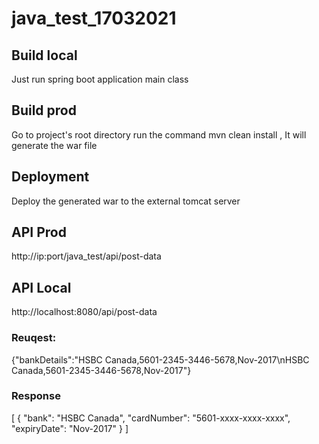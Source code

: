 # java_test_17032021
## Build local

Just run spring boot application main class

## Build prod
Go to project's root directory run the command mvn clean install , It will generate the war file

## Deployment
Deploy the generated war to the external tomcat server

## API Prod

http://ip:port/java_test/api/post-data

## API Local

http://localhost:8080/api/post-data

### Reuqest:
{"bankDetails":"HSBC Canada,5601-2345-3446-5678,Nov-2017\nHSBC Canada,5601-2345-3446-5678,Nov-2017"}

### Response
[
{
    "bank": "HSBC Canada",
    "cardNumber": "5601-xxxx-xxxx-xxxx",
    "expiryDate": "Nov-2017"
}
]
